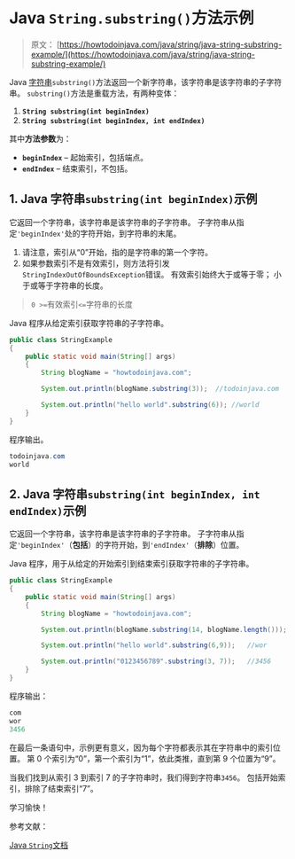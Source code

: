 # Java `String.substring()`方法示例

> 原文： [https://howtodoinjava.com/java/string/java-string-substring-example/](https://howtodoinjava.com/java/string/java-string-substring-example/)

Java [字符串](https://howtodoinjava.com/java-string/)`substring()`方法返回一个新字符串，该字符串是该字符串的子字符串。 `substring()`方法是重载方法，有两种变体：

1.  **`String substring(int beginIndex)`**
2.  **`String substring(int beginIndex, int endIndex)`**

其中**方法参数**为：

*   **`beginIndex`** – 起始索引，包括端点。
*   **`endIndex`** – 结束索引，不包括。

## 1\. Java 字符串`substring(int beginIndex)`示例

它返回一个字符串，该字符串是该字符串的子字符串。 子字符串从指定`'beginIndex'`处的字符开始，到字符串的末尾。

1.  请注意，索引从“0”开始，指的是字符串的第一个字符。
2.  如果参数索引不是有效索引，则方法将引发`StringIndexOutOfBoundsException`错误。 有效索引始终大于或等于零； 小于或等于字符串的长度。

> `0 >=`有效索引`<=`字符串的长度

Java 程序从给定索引获取字符串的子字符串。

```java
public class StringExample 
{
    public static void main(String[] args) 
    {
        String blogName = "howtodoinjava.com";

        System.out.println(blogName.substring(3));	//todoinjava.com

        System.out.println("hello world".substring(6));	//world
    }
}

```

程序输出。

```java
todoinjava.com
world

```

## 2\. Java 字符串`substring(int beginIndex, int endIndex)`示例

它返回一个字符串，该字符串是该字符串的子字符串。 子字符串从指定`'beginIndex'`（**包括**）的字符开始，到`'endIndex'`（**排除**）位置。

Java 程序，用于从给定的开始索引到结束索引获取字符串的子字符串。

```java
public class StringExample 
{
    public static void main(String[] args) 
    {
        String blogName = "howtodoinjava.com";

        System.out.println(blogName.substring(14, blogName.length()));	//com

        System.out.println("hello world".substring(6,9));	//wor

        System.out.println("0123456789".substring(3, 7));	//3456
    }
}

```

程序输出：

```java
com
wor
3456

```

在最后一条语句中，示例更有意义，因为每个字符都表示其在字符串中的索引位置。 第 0 个索引为“0”，第一个索引为“1”，依此类推，直到第 9 个位置为“9”。

当我们找到从索引 3 到索引 7 的子字符串时，我们得到字符串`3456`。 包括开始索引，排除了结束索引“7”。

学习愉快！

参考文献：

[Java `String`文档](https://docs.oracle.com/javase/10/docs/api/java/lang/String.html)